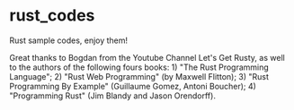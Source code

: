 # rust_codes
Rust sample codes, enjoy them! 

Great thanks to Bogdan from the Youtube Channel Let's Get Rusty, 
as well to the authors of the following fours books: 
    1) "The Rust Programming Language"; 
    2) "Rust Web Programming" (by Maxwell Flitton); 
    3) "Rust Programming By Example" (Guillaume Gomez, Antoni Boucher);
    4) "Programming Rust" (Jim Blandy and Jason Orendorff).
